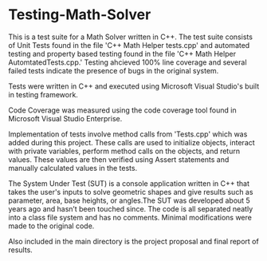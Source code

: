 # Testing-Math-Solver

This is a test suite for a Math Solver written in C++. 
The test suite consists of Unit Tests found in the file 'C++ Math Helper tests.cpp' and automated testing and property based testing found in the file 'C++ Math Helper AutomtatedTests.cpp.' Testing ahcieved 100% line coverage and several failed tests indicate the presence of bugs in the original system.

Tests were written in C++ and executed using Microsoft Visual Studio's built in testing framework.

Code Coverage was measured using the code coverage tool found in Microsoft Visual Studio Enterprise.

Implementation of tests involve method calls from 'Tests.cpp' which was added during this project. These calls are used to initialize objects, interact with private variables, perform method calls on the objects, and return values. These values are then verified using Assert statements and manually calculated values in the tests. 

The System Under Test (SUT) is a console application written in C++ that takes the user's inputs to solve geometric shapes and give results such as parameter, area, base heights, or angles.The SUT was developed about 5 years ago and hasn’t been touched since. The code is all separated neatly into a class file system and has no comments. Minimal modifications were made to the original code.

Also included in the main directory is the project proposal and final report of results.
